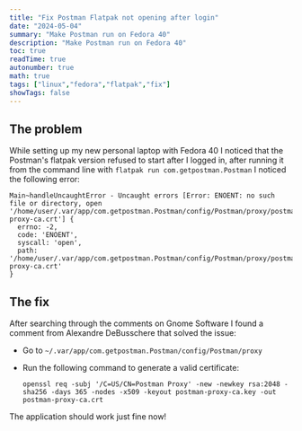 ```yaml
---
title: "Fix Postman Flatpak not opening after login"
date: "2024-05-04"
summary: "Make Postman run on Fedora 40"
description: "Make Postman run on Fedora 40"
toc: true
readTime: true
autonumber: true
math: true
tags: ["linux","fedora","flatpak","fix"]
showTags: false
---
```


## The problem

While setting up my new personal laptop with Fedora 40 I noticed that the Postman's flatpak version refused to start 
after I logged in, after running it from the command line with `flatpak run com.getpostman.Postman`  I noticed the following error:

```
Main~handleUncaughtError - Uncaught errors [Error: ENOENT: no such file or directory, open '/home/user/.var/app/com.getpostman.Postman/config/Postman/proxy/postman-proxy-ca.crt'] {
  errno: -2,
  code: 'ENOENT',
  syscall: 'open',
  path: '/home/user/.var/app/com.getpostman.Postman/config/Postman/proxy/postman-proxy-ca.crt'
}

```

## The fix

After searching through the comments on Gnome Software I found a comment from Alexandre DeBusschere that solved the issue:
 - Go to `~/.var/app/com.getpostman.Postman/config/Postman/proxy`
 - Run the following command to generate a valid certificate:

   `
openssl req -subj '/C=US/CN=Postman Proxy' -new -newkey rsa:2048 -sha256 -days 365 -nodes -x509 -keyout postman-proxy-ca.key -out postman-proxy-ca.crt
   `

The application should work just fine now!
